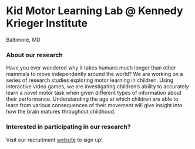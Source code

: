 # Kid Motor Learning Lab @ Kennedy Krieger Institute 
Baltimore, MD

### About our research
Have you ever wondered why it takes humans much longer than other mammals to move independently around the world? We are working on a series of research studies exploring motor learning in children. Using interactive video games, we are investigating children’s ability to accurately learn a novel motor task when given different types of information about their performance. Understanding the age at which children are able to learn from various consequences of their movement will give insight into how the brain matures throughout childhood.

### Interested in participating in our research?
Visit our recruitment [website](https://bit.ly/KidMotorLearning) to sign up!
